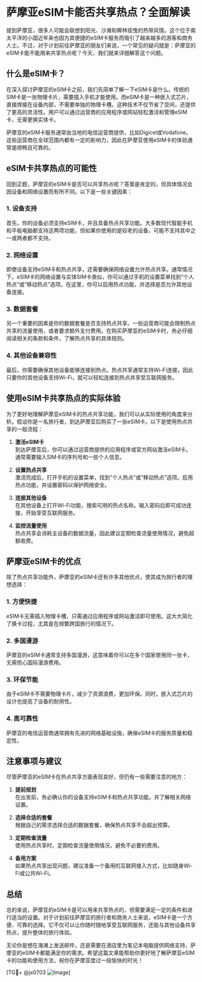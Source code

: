 # 萨摩亚eSIM卡能否共享热点？全面解读

提到萨摩亚，很多人可能会联想到阳光、沙滩和椰林摇曳的热带风情。这个位于南太平洋的小国近年来也因为其便捷的eSIM卡服务而吸引了越来越多的游客和商务人士。不过，对于计划前往萨摩亚的朋友们来说，一个常见的疑问就是：萨摩亚的eSIM卡能不能用来共享热点呢？今天，我们就来详细解答这个问题。

## 什么是eSIM卡？

在深入探讨萨摩亚的eSIM卡之前，我们先简单了解一下eSIM卡是什么。传统的SIM卡是一张物理卡片，需要插入手机才能使用。而eSIM卡是一种嵌入式芯片，直接焊接在设备内部，不需要单独的物理卡槽。这种技术不仅节省了空间，还提供了更高的灵活性。用户可以通过运营商的应用程序或网站轻松激活和管理eSIM卡，无需更换实体卡。

萨摩亚的eSIM卡服务通常由当地的电信运营商提供，比如Digicel或Vodafone。这些运营商在全球范围内都有一定的影响力，因此在萨摩亚使用eSIM卡的体验通常是顺畅且可靠的。

## eSIM卡共享热点的可能性

回到正题，萨摩亚的eSIM卡是否可以共享热点呢？答案是肯定的，但具体情况会因设备和网络设置而有所不同。以下是一些关键因素：

### 1. 设备支持

首先，你的设备必须支持eSIM卡，并且具备热点共享功能。大多数现代智能手机和平板电脑都支持这两项功能，但如果你使用的是较老的设备，可能不支持其中之一或两者都不支持。

### 2. 网络设置

即使设备支持eSIM卡和热点共享，还需要确保网络设置允许热点共享。通常情况下，eSIM卡的网络设置与实体SIM卡类似，你可以通过手机的设置菜单找到“个人热点”或“移动热点”选项。在这里，你可以启用热点功能，并选择是否允许其他设备连接。

### 3. 数据套餐

另一个重要的因素是你的数据套餐是否支持热点共享。一些运营商可能会限制热点共享的流量使用，或者要求额外支付费用。在购买萨摩亚的eSIM卡时，务必仔细阅读相关的条款和条件，了解热点共享的具体规则。

### 4. 其他设备兼容性

最后，你需要确保其他设备能够连接到热点。热点共享通常支持Wi-Fi连接，因此只要你的其他设备支持Wi-Fi，就可以轻松连接到热点并享受互联网服务。

## 使用eSIM卡共享热点的实际体验

为了更好地理解萨摩亚eSIM卡的热点共享功能，我们可以从实际使用的角度来分析。假设你是一名旅行者，到达萨摩亚后购买了一张eSIM卡。以下是使用热点共享的一般流程：

1. **激活eSIM卡**  
   到达萨摩亚后，你可以通过运营商提供的应用程序或官方网站激活eSIM卡。通常需要输入SIM卡的序列号和一些个人信息。

2. **设置热点共享**  
   激活完成后，打开手机的设置菜单，找到“个人热点”或“移动热点”选项。启用热点功能，并设置密码以保护网络安全。

3. **连接其他设备**  
   在其他设备上打开Wi-Fi功能，搜索可用的热点名称。输入密码后即可成功连接，开始享受互联网服务。

4. **监控流量使用**  
   热点共享会消耗主设备的数据流量，因此建议定期检查流量使用情况，避免超额收费。

## 萨摩亚eSIM卡的优点

除了热点共享功能外，萨摩亚的eSIM卡还有许多其他优点，使其成为旅行者的理想选择：

### 1. 方便快捷

eSIM卡无需插入物理卡槽，只需通过应用程序或网站激活即可使用。这大大简化了换卡过程，尤其是在频繁跨国旅行的情况下。

### 2. 多国漫游

萨摩亚的eSIM卡通常支持多国漫游，这意味着你可以在多个国家使用同一张卡，无需担心国际漫游费用。

### 3. 环保节能

由于eSIM卡不需要物理卡片，减少了资源浪费，更加环保。同时，嵌入式芯片的设计也提高了设备的耐用性。

### 4. 高可靠性

萨摩亚的电信运营商通常拥有先进的网络基础设施，确保eSIM卡的服务质量和稳定性。

## 注意事项与建议

尽管萨摩亚的eSIM卡在热点共享方面表现良好，但仍有一些需要注意的地方：

1. **提前规划**  
   在出发前，务必确认你的设备支持eSIM卡和热点共享功能，并了解相关网络设置。

2. **选择合适的套餐**  
   根据自己的需求选择合适的数据套餐，确保热点共享不会超出预算。

3. **定期检查流量**  
   使用热点共享时，定期检查流量使用情况，避免不必要的费用。

4. **备用方案**  
   如果热点共享出现问题，建议准备一个备用的互联网接入方式，比如随身Wi-Fi或公共Wi-Fi。

## 总结

总的来说，萨摩亚的eSIM卡是可以用来共享热点的，但需要满足一定的条件和进行适当的设置。对于计划前往萨摩亚的旅行者和商务人士来说，eSIM卡是一个方便、可靠的选择。它不仅可以让你随时随地享受互联网服务，还能与其他设备共享热点，提升整体的旅行体验。

无论你是想在海滩上发送邮件，还是需要在酒店里为笔记本电脑提供网络支持，萨摩亚的eSIM卡都能满足你的需求。希望这篇文章能帮助你更好地了解萨摩亚eSIM卡的功能和使用方法，祝你在萨摩亚度过一段愉快的时光！

[TG💪+ @jx0703 ![Image](https://github.com/user-attachments/assets/dbca1d08-cadb-493c-b0ec-ad6f7a83f270)]